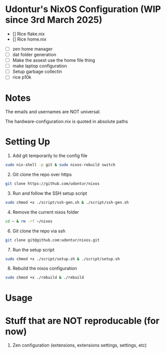# Udontur's NixOS Configuration (WIP since 3rd March 2025)
- [] Rice flake.nix 
- [] Rice home.nix
-[ ] zen home manager
-[ ] dat folder generation
-[ ] Make the assest use the home file thing
-[ ] make laptop configuration
-[ ] Setup garbage collectin
-[ ] rice p10k

# Notes
The emails and usernames are NOT universal. 

The hardware-configuration.nix is quoted in absolute paths

# Setting Up
1. Add git temporarily to the config file
```bash
sudo nix-shell -p git & sudo nixos-rebuild switch
```
2. Git clone the repo over https
```bash
git clone https://github.com/udontur/nixos
```
3. Run and follow the SSH setup script
```bash
sudo chmod +x ./script/ssh-gen.sh & ./script/ssh-gen.sh
```
4. Remove the current nixos folder
```bash
cd ~ & rm -rf ~/nixos
```
6. Git clone the repo via ssh
```bash
git clone git@github.com:udontur/nixos.git
```
7. Run the setup script
```bash
sudo chmod +x ./script/setup.sh & ./script/setup.sh
```
8. Rebuild the nixos configuration
```bash
sudo chmod +x ./rebuild & ./rebuild
```

# Usage

# Stuff that are NOT reproducable (for now)
1. Zen configuration (extensions, extensions settings, settings, etc)
